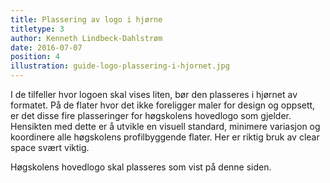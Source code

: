 ```yaml
---
title: Plassering av logo i hjørne
titletype: 3
author: Kenneth Lindbeck-Dahlstrøm
date: 2016-07-07
position: 4
illustration: guide-logo-plassering-i-hjornet.jpg
---
```


I de tilfeller hvor logoen skal vises liten, bør den plasseres i hjørnet av formatet. På de flater hvor det ikke foreligger maler for design og oppsett, er det disse fire plasseringer for høgskolens hovedlogo som gjelder. Hensikten med dette er å utvikle en visuell standard, minimere variasjon og koordinere alle høgskolens profilbyggende flater. Her er riktig bruk av clear space svært viktig.

Høgskolens hovedlogo skal plasseres som vist på denne siden.
